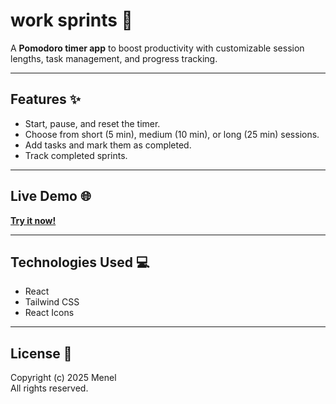 # work sprints 🚀

A **Pomodoro timer app** to boost productivity with customizable session lengths, task management, and progress tracking.

---

## Features ✨

- Start, pause, and reset the timer.
- Choose from short (5 min), medium (10 min), or long (25 min) sessions.
- Add tasks and mark them as completed.
- Track completed sprints.

---

## Live Demo 🌐

[**Try it now!**](https://work-sprints.netlify.app)

---

## Technologies Used 💻

- React
- Tailwind CSS
- React Icons

---

## License 📄

Copyright (c) 2025 Menel  
All rights reserved.
